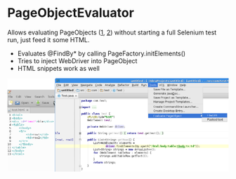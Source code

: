 PageObjectEvaluator
===================

Allows evaluating PageObjects ([1][], [2][]) without starting a full Selenium test run, just feed it some HTML.

- Evaluates @FindBy* by calling PageFactory.initElements()
- Tries to inject WebDriver into PageObject
- HTML snippets work as well

[1]: https://code.google.com/p/selenium/wiki/PageObjects
[2]: http://martinfowler.com/bliki/PageObject.html

![Screenshot](/doc/screenshot.png)
